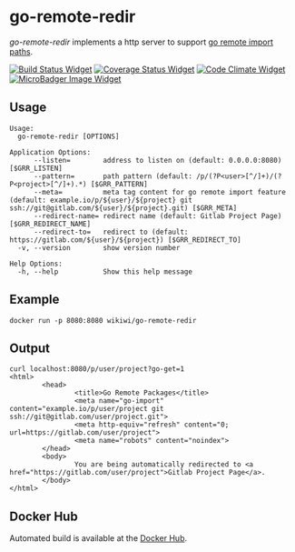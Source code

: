 # go-remote-redir
_go-remote-redir_ implements a http server to support [go remote import paths](https://golang.org/cmd/go/#hdr-Remote_import_paths).

[![Build Status Widget]][Build Status] [![Coverage Status Widget]][Coverage Status] [![Code Climate Widget]][Code Climate] [![MicroBadger Image Widget]][MicroBadger URL]

[Build Status]: https://travis-ci.org/wikiwi/go-remote-redir
[Build Status Widget]: https://travis-ci.org/wikiwi/go-remote-redir.svg?branch=master
[Coverage Status]: https://coveralls.io/github/wikiwi/go-remote-redir?branch=master
[Coverage Status Widget]: https://coveralls.io/repos/github/wikiwi/go-remote-redir/badge.svg?branch=master
[Code Climate]: https://codeclimate.com/github/wikiwi/go-remote-redir
[Code Climate Widget]: https://codeclimate.com/github/wikiwi/go-remote-redir/badges/gpa.svg
[MicroBadger URL]: http://microbadger.com/#/images/wikiwi/go-remote-redir
[MicroBadger Image Widget]: https://images.microbadger.com/badges/image/wikiwi/go-remote-redir.svg

## Usage
    Usage:
      go-remote-redir [OPTIONS]

    Application Options:
          --listen=        address to listen on (default: 0.0.0.0:8080) [$GRR_LISTEN]
          --pattern=       path pattern (default: /p/(?P<user>[^/]+)/(?P<project>[^/]+).*) [$GRR_PATTERN]
          --meta=          meta tag content for go remote import feature (default: example.io/p/${user}/${project} git ssh://git@gitlab.com/${user}/${project}.git) [$GRR_META]
          --redirect-name= redirect name (default: Gitlab Project Page) [$GRR_REDIRECT_NAME]
          --redirect-to=   redirect to (default: https://gitlab.com/${user}/${project}) [$GRR_REDIRECT_TO]
      -v, --version        show version number

    Help Options:
      -h, --help           Show this help message

## Example
    docker run -p 8080:8080 wikiwi/go-remote-redir

## Output
    curl localhost:8080/p/user/project?go-get=1
    <html>
            <head>
                    <title>Go Remote Packages</title>
                    <meta name="go-import" content="example.io/p/user/project git ssh://git@gitlab.com/user/project.git">
                    <meta http-equiv="refresh" content="0; url=https://gitlab.com/user/project">
                    <meta name="robots" content="noindex">
            </head>
            <body>
                    You are being automatically redirected to <a href="https://gitlab.com/user/project">Gitlab Project Page</a>.
            </body>
    </html>

## Docker Hub
Automated build is available at the [Docker Hub](https://hub.docker.com/r/wikiwi/go-remote-redir).

